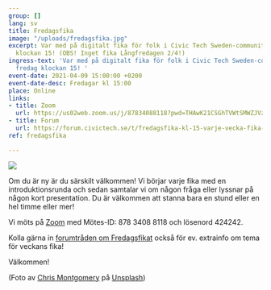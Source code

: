 ```yaml
---
group: []
lang: sv
title: Fredagsfika
image: "/uploads/fredagsfika.jpg"
excerpt: Var med på digitalt fika för folk i Civic Tech Sweden-communityn varje fredag
  klockan 15! (OBS! Inget fika Långfredagen 2/4!)
ingress-text: 'Var med på digitalt fika för folk i Civic Tech Sweden-communityn varje
  fredag klockan 15! '
event-date: 2021-04-09 15:00:00 +0200
event-date-desc: Fredagar kl 15:00
place: Online
links:
- title: Zoom
  url: https://us02web.zoom.us/j/87834088118?pwd=THAwK21CSGhTVWtSMWZJVzB3RG9MUT09
- title: Forum
  url: https://forum.civictech.se/t/fredagsfika-kl-15-varje-vecka-fika-3-pm-every-friday/18/
ref: fredagsfika

---
```

![](/uploads/fredagsfika.jpg)

Om du är ny är du särskilt välkommen! Vi börjar varje fika med en introduktionsrunda och sedan samtalar vi om någon fråga eller lyssnar på någon kort presentation. Du är välkommen att stanna bara en stund eller en hel timme eller mer!

Vi möts på [Zoom](https://us02web.zoom.us/j/87834088118?pwd=THAwK21CSGhTVWtSMWZJVzB3RG9MUT09) med Mötes-ID: 878 3408 8118 och lösenord 424242.

Kolla gärna in [forumtråden om Fredagsfikat](https://forum.civictech.se/t/fredagsfika-kl-15-varje-vecka-fika-3-pm-every-friday/18) också för ev. extrainfo om tema för veckans fika!

Välkommen!

(Foto av [Chris Montgomery](https://unsplash.com/@cwmonty?utm_source=unsplash&utm_medium=referral&utm_content=creditCopyText) på [Unsplash](https://unsplash.com/s/photos/coffee-computer?utm_source=unsplash&utm_medium=referral&utm_content=creditCopyText))